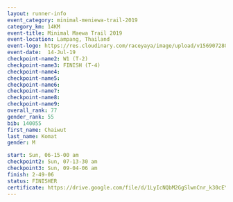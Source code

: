 ```yaml
---
layout: runner-info 
event_category: minimal-meniewa-trail-2019 
category_km: 14KM 
event-title: Minimal Maewa Trail 2019 
event-location: Lampang, Thailand 
event-logo: https://res.cloudinary.com/raceyaya/image/upload/v1569072805/logo/minimal-trail_ktnvsp.jpg 
event-date:  14-Jul-19 
checkpoint-name2: W1 (T-2) 
checkpoint-name3: FINISH (T-4) 
checkpoint-name4: 
checkpoint-name5: 
checkpoint-name6: 
checkpoint-name7: 
checkpoint-name8: 
checkpoint-name9: 
overall_rank: 77
gender_rank: 55
bib: 140055
first_name: Chaiwut
last_name: Komat
gender: M

start: Sun, 06-15-00 am
checkpoint2: Sun, 07-13-30 am
checkpoint3: Sun, 09-04-06 am
finish: 2-49-06
status: FINISHER
certificate: https://drive.google.com/file/d/1LyIcNQbM2GgSlwnCnr_k30cEYdnwXePc/view?usp=sharing
---
```

